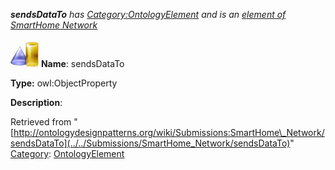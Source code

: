 ___sendsDataTo__ has [Category:OntologyElement](../../Category/OntologyElement "Category:OntologyElement") and is an [element of](../../Property/ElementOf "Property:ElementOf") [SmartHome Network](../../Submissions/SmartHome_Network "Submissions:SmartHome Network")_


  




[![ObjectProperty](../../images/thumb/c/c3/ObjectProperty.gif/45px-ObjectProperty.gif)](../../Image/ObjectProperty.gif "ObjectProperty")
__Name__: sendsDataTo 


__Type:__ owl:ObjectProperty 


__Description__: 





Retrieved from "[http://ontologydesignpatterns.org/wiki/Submissions:SmartHome\_Network/sendsDataTo](../../Submissions/SmartHome_Network/sendsDataTo)"
 [Category](http://ontologydesignpatterns.org/wiki/Special:Categories "Special:Categories"): [OntologyElement](../../Category/OntologyElement "Category:OntologyElement")